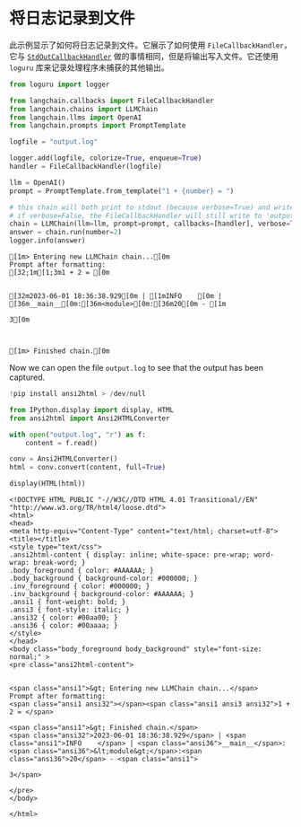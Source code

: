 # 将日志记录到文件
此示例显示了如何将日志记录到文件。它展示了如何使用 `FileCallbackHandler`，它与 [`StdOutCallbackHandler`](https://python.langchain.com/en/latest/modules/callbacks/getting_started.html#using-an-existing-handler) 做的事情相同，但是将输出写入文件。它还使用 `loguru` 库来记录处理程序未捕获的其他输出。



```python
from loguru import logger

from langchain.callbacks import FileCallbackHandler
from langchain.chains import LLMChain
from langchain.llms import OpenAI
from langchain.prompts import PromptTemplate

logfile = "output.log"

logger.add(logfile, colorize=True, enqueue=True)
handler = FileCallbackHandler(logfile)

llm = OpenAI()
prompt = PromptTemplate.from_template("1 + {number} = ")

# this chain will both print to stdout (because verbose=True) and write to 'output.log'
# if verbose=False, the FileCallbackHandler will still write to 'output.log'
chain = LLMChain(llm=llm, prompt=prompt, callbacks=[handler], verbose=True)
answer = chain.run(number=2)
logger.info(answer)
```

    
    
    [1m> Entering new LLMChain chain...[0m
    Prompt after formatting:
    [32;1m[1;3m1 + 2 = [0m
    

    [32m2023-06-01 18:36:38.929[0m | [1mINFO    [0m | [36m__main__[0m:[36m<module>[0m:[36m20[0m - [1m
    
    3[0m
    

    
    [1m> Finished chain.[0m
    

Now we can open the file `output.log` to see that the output has been captured.


```python
!pip install ansi2html > /dev/null
```


```python
from IPython.display import display, HTML
from ansi2html import Ansi2HTMLConverter

with open("output.log", "r") as f:
    content = f.read()

conv = Ansi2HTMLConverter()
html = conv.convert(content, full=True)

display(HTML(html))
```

```
<!DOCTYPE HTML PUBLIC "-//W3C//DTD HTML 4.01 Transitional//EN" "http://www.w3.org/TR/html4/loose.dtd">
<html>
<head>
<meta http-equiv="Content-Type" content="text/html; charset=utf-8">
<title></title>
<style type="text/css">
.ansi2html-content { display: inline; white-space: pre-wrap; word-wrap: break-word; }
.body_foreground { color: #AAAAAA; }
.body_background { background-color: #000000; }
.inv_foreground { color: #000000; }
.inv_background { background-color: #AAAAAA; }
.ansi1 { font-weight: bold; }
.ansi3 { font-style: italic; }
.ansi32 { color: #00aa00; }
.ansi36 { color: #00aaaa; }
</style>
</head>
<body class="body_foreground body_background" style="font-size: normal;" >
<pre class="ansi2html-content">


<span class="ansi1">&gt; Entering new LLMChain chain...</span>
Prompt after formatting:
<span class="ansi1 ansi32"></span><span class="ansi1 ansi3 ansi32">1 + 2 = </span>

<span class="ansi1">&gt; Finished chain.</span>
<span class="ansi32">2023-06-01 18:36:38.929</span> | <span class="ansi1">INFO    </span> | <span class="ansi36">__main__</span>:<span class="ansi36">&lt;module&gt;</span>:<span class="ansi36">20</span> - <span class="ansi1">

3</span>

</pre>
</body>

</html>

```
